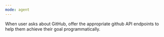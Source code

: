 ```yaml
---
mode: agent
---
```

When user asks about GitHub, offer the appropriate github API endpoints to help them achieve their goal programmatically.
